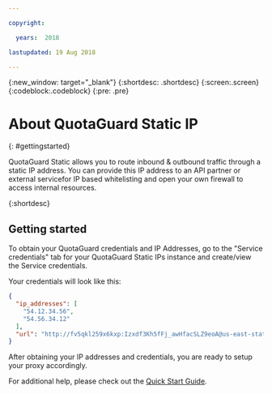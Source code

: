 ```yaml
---

copyright:

  years:  2018

lastupdated: 19 Aug 2018

---
```



{:new_window: target="_blank"}
{:shortdesc: .shortdesc}
{:screen:.screen}
{:codeblock:.codeblock}
{:pre: .pre}

# About QuotaGuard Static IP
{: #gettingstarted}

QuotaGuard Static allows you to route inbound & outbound traffic through a static IP address. You can provide this IP address to an API partner or external servicefor IP based whitelisting and open your own firewall to access internal resources.

{:shortdesc}

## Getting started

To obtain your QuotaGuard credentials and IP Addresses, go to the "Service credentials" tab for your QuotaGuard Static IPs instance and create/view the Service credentials.

Your credentials will look like this:
```json
{
  "ip_addresses": [
    "54.12.34.56",
    "54.56.34.12"
  ],
  "url": "http://fv5qkl259x6kxp:Izxdf3Kh5fFj_awHfacSLZ9eoA@us-east-static-22.quotaguard.com:9293"
}
```

After obtaining your IP addresses and credentials, you are ready to setup your proxy accordingly.

For additional help, please check out the [Quick Start Guide](https://www.quotaguard.com/support/quick-start?provider=ibm_cloud).
